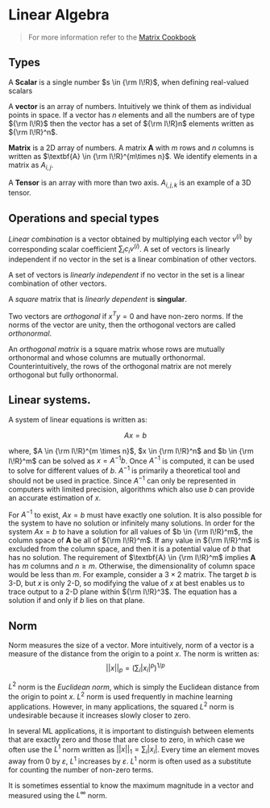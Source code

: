 # Linear Algebra

> For more information refer to the [Matrix Cookbook](https://www.math.uwaterloo.ca/~hwolkowi/matrixcookbook.pdf)

## Types
A **Scalar** is a single number $s \in {\rm I\!R}$, when defining real-valued scalars 

A **vector** is an array of numbers. Intuitively we think of them as individual points in space. If a vector has $n$ elements and all the numbers are of type ${\rm I\!R}$ then the vector has a set of ${\rm I\!R}n$ elements written as ${\rm I\!R}^n$.

**Matrix** is a 2D array of numbers. A matrix $\textbf{A}$ with $m$ rows and $n$ columns is written as $\textbf{A} \in {\rm I\!R}^{m\times n}$. We identify elements in a matrix as $A_{i,j}$.

A **Tensor** is an array with more than two axis. $A_{i, j, k}$ is an example of a 3D tensor. 

## Operations and special types
*Linear combination* is a vector obtained by multiplying each vector $v^{(i)}$ by corresponding scalar coefficient $\sum_i c_i v^{(i)}$. A set of vectors is linearly independent if no vector in the set is a linear combination of other vectors.

A set of vectors is *linearly independent* if no vector in the set is a linear combination of other vectors. 

A *square* matrix that is *linearly dependent* is **singular**.

Two vectors are *orthogonal* if $x^T y = 0$ and have non-zero norms. If the norms of the vector are unity, then the orthogonal vectors are called *orthonormal*.

An *orthogonal matrix* is a square matrix whose rows are mutually orthonormal and whose columns are mutually orthonormal. Counterintuitively, the rows of the orthogonal matrix are not merely orthogonal but fully orthonormal.

## Linear systems.

A system of linear equations is written as:

$$ A x = b$$

where, $A \in {\rm I\!R}^{m \times n}$, $x \in {\rm I\!R}^n$ and $b \in {\rm I\!R}^m$ can be solved as $x = A^{-1} b$.  Once $A^{-1}$ is computed, it can be used to solve for different values of $b$.  $A^{-1}$ is primarily a theoretical tool and should not be used in practice. Since $A^{-1}$ can only be represented in computers with limited precision, algorithms which also use $b$ can provide an accurate estimation of $x$.  

For $A^{-1}$ to exist, $Ax = b$ must have exactly one solution. It is also possible for the system to have no solution or infinitely many solutions. In order for the system $Ax = b$ to have a solution for all values of $b \in {\rm I\!R}^m$, the column space of $\textbf{A}$ be all of ${\rm I\!R}^m$. If any value in ${\rm I\!R}^m$ is excluded from the column space, and then it is a potential value of $b$ that has no solution. The requirement of $\textbf{A} \in {\rm I\!R}^m$ implies $\textbf{A}$ has $m$ columns and $n \ge m$. Otherwise, the dimensionality of column space would be less than $m$. For example, consider a $3\times 2$ matrix. The target $b$ is 3-D, but $x$ is only 2-D, so modifying the value of $x$ at best enables us to trace output to a 2-D plane within ${\rm I\!R}^3$. The equation has a solution if and only if $b$ lies on that plane.

## Norm

Norm measures the size of a vector. More intuitively, norm of a vector is a measure of the distance from the origin to a point $x$. The norm is written as: $$||x||_p = \left(\sum_i |x_i|^p\right)^{1/p}$$

$L^2$ norm is the *Euclidean norm*, which is simply the Euclidean distance from the origin to point $x$. $L^2$ norm is used frequently in machine learning applications. However, in many applications, the squared $L^2$ norm is undesirable because it increases slowly closer to zero. 

In several ML applications, it is important to distinguish between elements that are exactly zero and those that are close to zero, in which case we often use the $L^1$ norm written as $||x||_1 = \sum_i |x_i|$. Every time an element moves away from 0 by $\varepsilon$, $L^1$ increases by $\varepsilon$. $L^1$ norm is often used as a substitute for counting the number of non-zero terms. 

It is sometimes essential to know the maximum magnitude in a vector and measured using the $L^\infty$ norm. 

